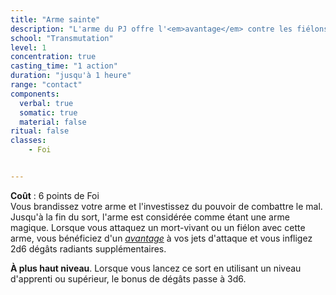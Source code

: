 ```yaml
---
title: "Arme sainte"
description: "L'arme du PJ offre l'<em>avantage</em> contre les fiélons et les morts-vivants."
school: "Transmutation"
level: 1
concentration: true
casting_time: "1 action"
duration: "jusqu'à 1 heure"
range: "contact"
components:
  verbal: true
  somatic: true
  material: false
ritual: false
classes:
    - Foi


---
```

**Coût** : 6 points de Foi  
Vous brandissez votre arme et l'investissez du pouvoir de combattre le mal. Jusqu'à la fin du sort, l'arme est considérée comme étant une arme magique. Lorsque vous attaquez un mort-vivant ou un fiélon avec cette arme, vous bénéficiez d'un [_avantage_](/utiliser-les-caracteristiques/#avantage-et-desavantage) à vos jets d'attaque et vous infligez 2d6 dégâts radiants supplémentaires.

**À plus haut niveau**. Lorsque vous lancez ce sort en utilisant un niveau d'apprenti ou supérieur, le bonus de dégâts passe à 3d6.
